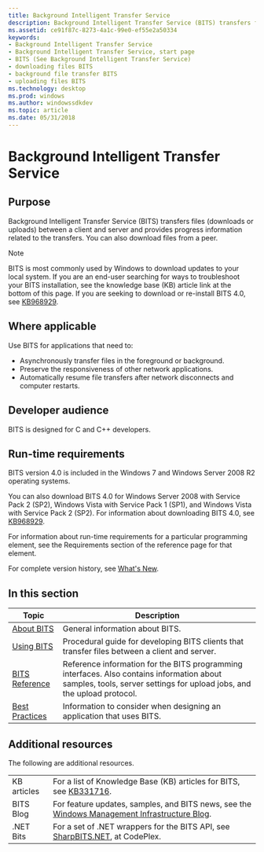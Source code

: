 ```yaml
---
title: Background Intelligent Transfer Service
description: Background Intelligent Transfer Service (BITS) transfers files (downloads or uploads) between a client and server and provides progress information related to the transfers.
ms.assetid: ce91f87c-8273-4a1c-99e0-ef55e2a50334
keywords:
- Background Intelligent Transfer Service
- Background Intelligent Transfer Service, start page
- BITS (See Background Intelligent Transfer Service)
- downloading files BITS
- background file transfer BITS
- uploading files BITS
ms.technology: desktop
ms.prod: windows
ms.author: windowssdkdev
ms.topic: article
ms.date: 05/31/2018
---
```


# Background Intelligent Transfer Service

## Purpose

Background Intelligent Transfer Service (BITS) transfers files (downloads or uploads) between a client and server and provides progress information related to the transfers. You can also download files from a peer.

> [!Note]  
> BITS is most commonly used by Windows to download updates to your local system. If you are an end-user searching for ways to troubleshoot your BITS installation, see the knowledge base (KB) article link at the bottom of this page. If you are seeking to download or re-install BITS 4.0, see [KB968929](http://go.microsoft.com/fwlink/p/?linkid=151321).

 

## Where applicable

Use BITS for applications that need to:

-   Asynchronously transfer files in the foreground or background.
-   Preserve the responsiveness of other network applications.
-   Automatically resume file transfers after network disconnects and computer restarts.

## Developer audience

BITS is designed for C and C++ developers.

## Run-time requirements

BITS version 4.0 is included in the Windows 7 and Windows Server 2008 R2 operating systems.

You can also download BITS 4.0 for Windows Server 2008 with Service Pack 2 (SP2), Windows Vista with Service Pack 1 (SP1), and Windows Vista with Service Pack 2 (SP2). For information about downloading BITS 4.0, see [KB968929](http://go.microsoft.com/fwlink/p/?linkid=151321).

For information about run-time requirements for a particular programming element, see the Requirements section of the reference page for that element.

For complete version history, see [What's New](what-s-new.md).

## In this section



| Topic                                                           | Description                                                                                                                                                                     |
|-----------------------------------------------------------------|---------------------------------------------------------------------------------------------------------------------------------------------------------------------------------|
| [About BITS](about-bits.md)<br/>                         | General information about BITS.<br/>                                                                                                                                      |
| [Using BITS](using-bits.md)<br/>                         | Procedural guide for developing BITS clients that transfer files between a client and server.<br/>                                                                        |
| [BITS Reference](bits-reference.md)<br/>                 | Reference information for the BITS programming interfaces. Also contains information about samples, tools, server settings for upload jobs, and the upload protocol.<br/> |
| [Best Practices](best-practices-when-using-bits.md)<br/> | Information to consider when designing an application that uses BITS.<br/>                                                                                                |



 

## Additional resources

The following are additional resources.



|             |                                                                                                                                                 |
|-------------|-------------------------------------------------------------------------------------------------------------------------------------------------|
| KB articles | For a list of Knowledge Base (KB) articles for BITS, see [KB331716](http://go.microsoft.com/fwlink/p/?linkid=83988).                            |
| BITS Blog   | For feature updates, samples, and BITS news, see the [Windows Management Infrastructure Blog](http://go.microsoft.com/fwlink/p/?linkid=155250). |
| .NET Bits   | For a set of .NET wrappers for the BITS API, see [SharpBITS.NET](http://sharpbits.codeplex.com/), at CodePlex.                                  |



 

 

 





